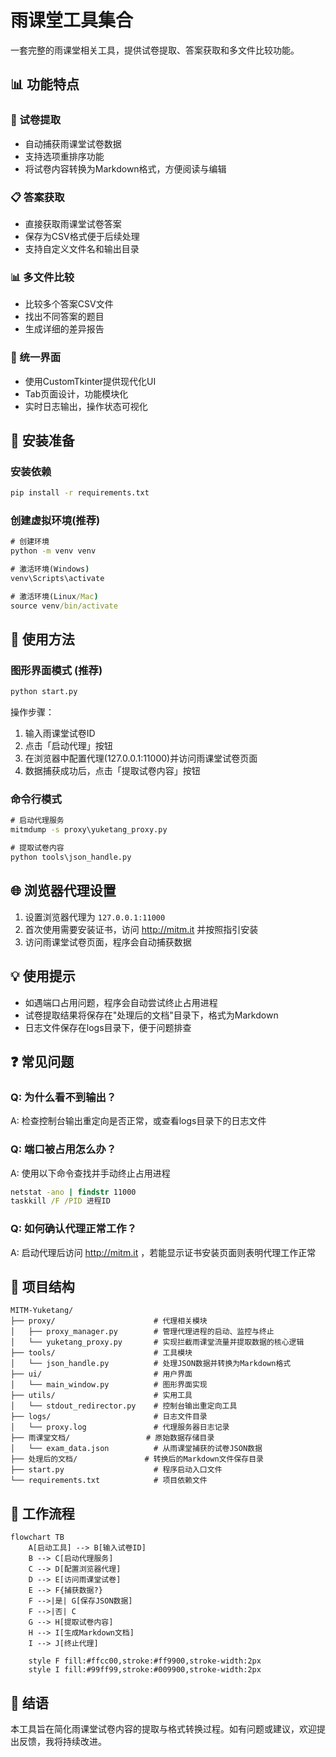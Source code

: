 # 雨课堂工具集合

一套完整的雨课堂相关工具，提供试卷提取、答案获取和多文件比较功能。

## 📊 功能特点

### 🔧 试卷提取
- 自动捕获雨课堂试卷数据
- 支持选项重排序功能
- 将试卷内容转换为Markdown格式，方便阅读与编辑

### 📋 答案获取  
- 直接获取雨课堂试卷答案
- 保存为CSV格式便于后续处理
- 支持自定义文件名和输出目录

### 📊 多文件比较
- 比较多个答案CSV文件
- 找出不同答案的题目
- 生成详细的差异报告

### 🎨 统一界面
- 使用CustomTkinter提供现代化UI
- Tab页面设计，功能模块化
- 实时日志输出，操作状态可视化

## 🔧 安装准备

### 安装依赖

```cmd
pip install -r requirements.txt
```

### 创建虚拟环境(推荐)

```cmd
# 创建环境
python -m venv venv

# 激活环境(Windows)
venv\Scripts\activate

# 激活环境(Linux/Mac)
source venv/bin/activate
```

## 🚀 使用方法

### 图形界面模式 (推荐)

```cmd
python start.py
```

操作步骤：
1. 输入雨课堂试卷ID
2. 点击「启动代理」按钮
3. 在浏览器中配置代理(127.0.0.1:11000)并访问雨课堂试卷页面
4. 数据捕获成功后，点击「提取试卷内容」按钮

### 命令行模式

```cmd
# 启动代理服务
mitmdump -s proxy\yuketang_proxy.py

# 提取试卷内容
python tools\json_handle.py
```

## 🌐 浏览器代理设置

1. 设置浏览器代理为 `127.0.0.1:11000`
2. 首次使用需要安装证书，访问 http://mitm.it 并按照指引安装
3. 访问雨课堂试卷页面，程序会自动捕获数据

## 💡 使用提示

- 如遇端口占用问题，程序会自动尝试终止占用进程
- 试卷提取结果将保存在"处理后的文档"目录下，格式为Markdown
- 日志文件保存在logs目录下，便于问题排查

## ❓ 常见问题

### Q: 为什么看不到输出？
A: 检查控制台输出重定向是否正常，或查看logs目录下的日志文件

### Q: 端口被占用怎么办？
A: 使用以下命令查找并手动终止占用进程
```cmd
netstat -ano | findstr 11000
taskkill /F /PID 进程ID
```

### Q: 如何确认代理正常工作？
A: 启动代理后访问 http://mitm.it ，若能显示证书安装页面则表明代理工作正常

## 📂 项目结构

```
MITM-Yuketang/
├── proxy/                      # 代理相关模块
│   ├── proxy_manager.py        # 管理代理进程的启动、监控与终止
│   └── yuketang_proxy.py       # 实现拦截雨课堂流量并提取数据的核心逻辑
├── tools/                      # 工具模块
│   └── json_handle.py          # 处理JSON数据并转换为Markdown格式
├── ui/                         # 用户界面
│   └── main_window.py          # 图形界面实现
├── utils/                      # 实用工具
│   └── stdout_redirector.py    # 控制台输出重定向工具
├── logs/                       # 日志文件目录
│   └── proxy.log               # 代理服务器日志记录
├── 雨课堂文档/                 # 原始数据存储目录
│   └── exam_data.json          # 从雨课堂捕获的试卷JSON数据
├── 处理后的文档/               # 转换后的Markdown文件保存目录
├── start.py                    # 程序启动入口文件
└── requirements.txt            # 项目依赖文件
```

## 🔄 工作流程

```mermaid
flowchart TB
    A[启动工具] --> B[输入试卷ID]
    B --> C[启动代理服务]
    C --> D[配置浏览器代理]
    D --> E[访问雨课堂试卷]
    E --> F{捕获数据?}
    F -->|是| G[保存JSON数据]
    F -->|否| C
    G --> H[提取试卷内容]
    H --> I[生成Markdown文档]
    I --> J[终止代理]
    
    style F fill:#ffcc00,stroke:#ff9900,stroke-width:2px
    style I fill:#99ff99,stroke:#009900,stroke-width:2px
```

## 📝 结语

本工具旨在简化雨课堂试卷内容的提取与格式转换过程。如有问题或建议，欢迎提出反馈，我将持续改进。